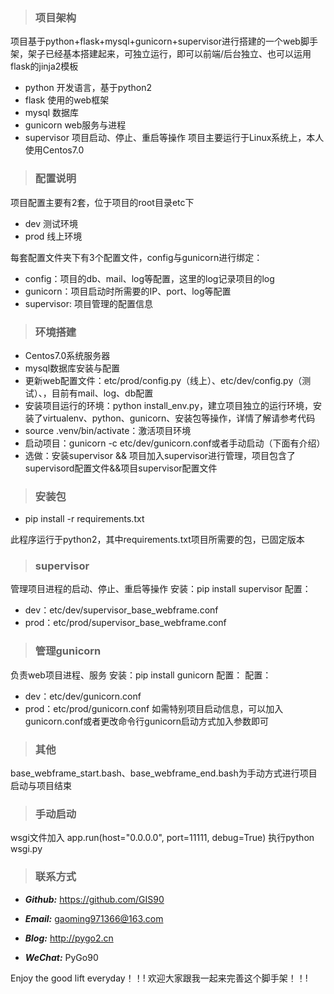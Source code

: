 > ### 项目架构

项目基于python+flask+mysql+gunicorn+supervisor进行搭建的一个web脚手架，架子已经基本搭建起来，可独立运行，即可以前端/后台独立、也可以运用flask的jinja2模板
  - python 开发语言，基于python2
  - flask 使用的web框架
  - mysql 数据库
  - gunicorn web服务与进程
  - supervisor 项目启动、停止、重启等操作
项目主要运行于Linux系统上，本人使用Centos7.0

> ### 配置说明

项目配置主要有2套，位于项目的root目录etc下
  - dev 测试环境
  - prod 线上环境

每套配置文件夹下有3个配置文件，config与gunicorn进行绑定：
  - config：项目的db、mail、log等配置，这里的log记录项目的log
  - gunicorn：项目启动时所需要的IP、port、log等配置
  - supervisor: 项目管理的配置信息

> ### 环境搭建

  - Centos7.0系统服务器
  - mysql数据库安装与配置
  - 更新web配置文件：etc/prod/config.py（线上）、etc/dev/config.py（测试）、，目前有mail、log、db配置
  - 安装项目运行的环境：python install_env.py，建立项目独立的运行环境，安装了virtualenv、python、gunicorn、安装包等操作，详情了解请参考代码
  - source .venv/bin/activate：激活项目环境
  - 启动项目：gunicorn -c etc/dev/gunicorn.conf或者手动启动（下面有介绍）
  - 选做：安装supervisor && 项目加入supervisor进行管理，项目包含了supervisord配置文件&&项目supervisor配置文件

> ### 安装包

  - pip install -r requirements.txt

此程序运行于python2，其中requirements.txt项目所需要的包，已固定版本

> ### supervisor

管理项目进程的启动、停止、重启等操作
安装：pip install supervisor
配置：
  - dev：etc/dev/supervisor_base_webframe.conf
  - prod：etc/prod/supervisor_base_webframe.conf

> ### 管理gunicorn

负责web项目进程、服务
安装：pip install gunicorn
配置：
配置：
  - dev：etc/dev/gunicorn.conf
  - prod：etc/prod/gunicorn.conf
如需特别项目启动信息，可以加入gunicorn.conf或者更改命令行gunicorn启动方式加入参数即可

> ### 其他

base_webframe_start.bash、base_webframe_end.bash为手动方式进行项目启动与项目结束

> ### 手动启动

wsgi文件加入
app.run(host="0.0.0.0", port=11111, debug=True)
执行python wsgi.py

> ### 联系方式

* ***Github:*** https://github.com/GIS90

* ***Email:*** gaoming971366@163.com

* ***Blog:*** http://pygo2.cn

* ***WeChat:*** PyGo90


Enjoy the good lift everyday！！!
欢迎大家跟我一起来完善这个脚手架！！!

